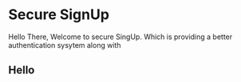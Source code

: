 # Secure SignUp

Hello There, Welcome to secure SingUp. Which is providing a better authentication sysytem along with 

## Hello
